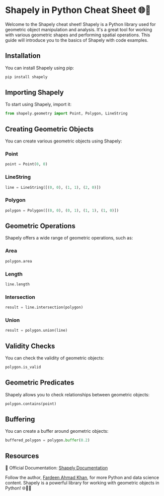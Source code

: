 # Shapely in Python Cheat Sheet 🌐🐍

Welcome to the Shapely cheat sheet! Shapely is a Python library used for geometric object manipulation and analysis. It's a great tool for working with various geometric shapes and performing spatial operations. This guide will introduce you to the basics of Shapely with code examples.

## Installation

You can install Shapely using pip:

```bash
pip install shapely
```

## Importing Shapely

To start using Shapely, import it:

```python
from shapely.geometry import Point, Polygon, LineString
```

## Creating Geometric Objects

You can create various geometric objects using Shapely:

### Point

```python
point = Point(0, 0)
```

### LineString

```python
line = LineString([(0, 0), (1, 1), (2, 0)])
```

### Polygon

```python
polygon = Polygon([(0, 0), (0, 1), (1, 1), (1, 0)])
```

## Geometric Operations

Shapely offers a wide range of geometric operations, such as:

### Area

```python
polygon.area
```

### Length

```python
line.length
```

### Intersection

```python
result = line.intersection(polygon)
```

### Union

```python
result = polygon.union(line)
```

## Validity Checks

You can check the validity of geometric objects:

```python
polygon.is_valid
```

## Geometric Predicates

Shapely allows you to check relationships between geometric objects:

```python
polygon.contains(point)
```

## Buffering

You can create a buffer around geometric objects:

```python
buffered_polygon = polygon.buffer(0.2)
```

## Resources

📖 Official Documentation: [Shapely Documentation](https://shapely.readthedocs.io/en/stable/manual.html)

Follow the author, [Fardeen Ahmad Khan](https://github.com/I-Fardeen), for more Python and data science content. Shapely is a powerful library for working with geometric objects in Python! 🌐🐍🌟
